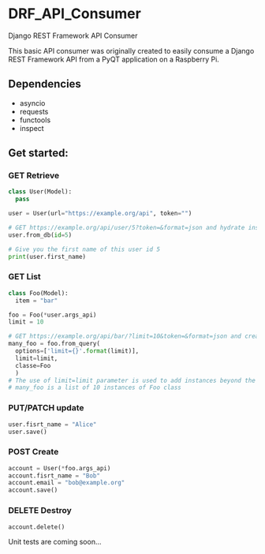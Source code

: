 # DRF_API_Consumer
Django REST Framework API Consumer

This basic API consumer was originally created to easily consume a Django REST Framework API from a PyQT application on a Raspberry Pi.

## Dependencies
* asyncio
* requests
* functools
* inspect

## Get started:

### GET Retrieve
```py
class User(Model):
  pass

user = User(url="https://example.org/api", token="")

# GET https://example.org/api/user/5?token=&format=json and hydrate instance
user.from_db(id=5)

# Give you the first name of this user id 5
print(user.first_name)
```

### GET List
```py
class Foo(Model):
  item = "bar"

foo = Foo(*user.args_api)
limit = 10

# GET https://example.org/api/bar/?limit=10&token=&format=json and create 10 hydrated instances of Foo from api/bar/
many_foo = foo.from_query(
  options=['limit={}'.format(limit)],
  limit=limit,
  classe=Foo
  )
# The use of limit=limit parameter is used to add instances beyond the DRF page_size configuration.
# many_foo is a list of 10 instances of Foo class
```

### PUT/PATCH update
```py
user.fisrt_name = "Alice"
user.save()
```

### POST Create
```py
account = User(*foo.args_api)
account.fisrt_name = "Bob"
account.email = "bob@example.org"
account.save()
```

### DELETE Destroy
```py
account.delete()
```

Unit tests are coming soon...

